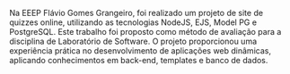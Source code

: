 Na EEEP Flávio Gomes Grangeiro, foi realizado um projeto de site de quizzes online, utilizando as tecnologias NodeJS, EJS, Model PG e PostgreSQL.
Este trabalho foi proposto como método de avaliação para a disciplina de Laboratório de Software.
O projeto proporcionou uma experiência prática no desenvolvimento de aplicações web dinâmicas, aplicando conhecimentos em back-end, templates e banco de dados. 
